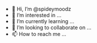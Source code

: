 - 👋 Hi, I’m @spideymoodz
- 👀 I’m interested in ...
- 🌱 I’m currently learning ...
- 💞️ I’m looking to collaborate on ...
- 📫 How to reach me ...

<!---
spideymoodz/spideymoodz is a ✨ special ✨ repository because its `README.md` (this file) appears on your GitHub profile.
You can click the Preview link to take a look at your changes.
--->
